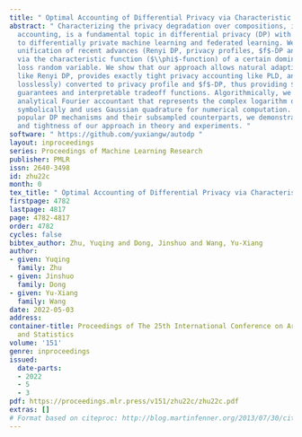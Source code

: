 ```yaml
---
title: " Optimal Accounting of Differential Privacy via Characteristic Function "
abstract: " Characterizing the privacy degradation over compositions, i.e., privacy
  accounting, is a fundamental topic in differential privacy (DP) with many applications
  to differentially private machine learning and federated learning. We propose a
  unification of recent advances (Renyi DP, privacy profiles, $f$-DP and the PLD formalism)
  via the characteristic function ($\\phi$-function) of a certain dominating privacy
  loss random variable. We show that our approach allows natural adaptive composition
  like Renyi DP, provides exactly tight privacy accounting like PLD, and can be (often
  losslessly) converted to privacy profile and $f$-DP, thus providing $(\\epsilon,\\delta)$-DP
  guarantees and interpretable tradeoff functions. Algorithmically, we propose an
  analytical Fourier accountant that represents the complex logarithm of $\\phi$-functions
  symbolically and uses Gaussian quadrature for numerical computation. On several
  popular DP mechanisms and their subsampled counterparts, we demonstrate the flexibility
  and tightness of our approach in theory and experiments. "
software: " https://github.com/yuxiangw/autodp "
layout: inproceedings
series: Proceedings of Machine Learning Research
publisher: PMLR
issn: 2640-3498
id: zhu22c
month: 0
tex_title: " Optimal Accounting of Differential Privacy via Characteristic Function "
firstpage: 4782
lastpage: 4817
page: 4782-4817
order: 4782
cycles: false
bibtex_author: Zhu, Yuqing and Dong, Jinshuo and Wang, Yu-Xiang
author:
- given: Yuqing
  family: Zhu
- given: Jinshuo
  family: Dong
- given: Yu-Xiang
  family: Wang
date: 2022-05-03
address:
container-title: Proceedings of The 25th International Conference on Artificial Intelligence
  and Statistics
volume: '151'
genre: inproceedings
issued:
  date-parts:
  - 2022
  - 5
  - 3
pdf: https://proceedings.mlr.press/v151/zhu22c/zhu22c.pdf
extras: []
# Format based on citeproc: http://blog.martinfenner.org/2013/07/30/citeproc-yaml-for-bibliographies/
---
```

